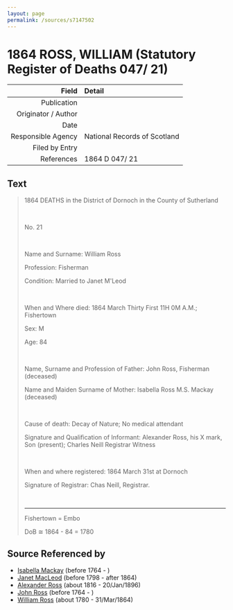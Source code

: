```yaml
---
layout: page
permalink: /sources/s7147502
---
```


# 1864 ROSS, WILLIAM (Statutory Register of Deaths 047/ 21)

Field | Detail
---:|:---
Publication | 
Originator / Author | 
Date | 
Responsible Agency | National Records of Scotland
Filed by Entry | 
References | 1864 D 047/ 21

## Text

> 1864 DEATHS in the District of Dornoch in the County of Sutherland
>
> <br/>
>
> No. 21
>
> <br/>
>
> Name and Surname: William Ross
>
> Profession: Fisherman
>
> Condition: Married to Janet M'Leod
>
> <br/>
>
> When and Where died: 1864 March Thirty First 11H 0M A.M.; Fishertown
>
> Sex: M
>
> Age: 84
>
> <br/>
>
> Name, Surname and Profession of Father: John Ross, Fisherman (deceased)
>
> Name and Maiden Surname of Mother: Isabella Ross M.S. Mackay (deceased)
>
> <br/>
>
> Cause of death: Decay of Nature; No medical attendant
>
> Signature and Qualification of Informant: Alexander Ross, his X mark, Son (present); Charles Neill Registrar Witness
>
> <br/>
>
> When and where registered: 1864 March 31st at Dornoch
>
> Signature of Registrar: Chas Neill, Registrar.
>
> <br/>
>
> ---
>
> Fishertown = Embo
>
> DoB ≅ 1864 - 84 = 1780
>

## Source Referenced by

* [Isabella Mackay](../people/@16263484@-isabella-mackay-b1764-d.md) (before 1764 - )
* [Janet MacLeod](../people/@14483646@-janet-macleod-b1798-d1864.md) (before 1798 - after 1864)
* [Alexander Ross](../people/@81387900@-alexander-ross-b1816-d1896-1-20.md) (about 1816 - 20/Jan/1896)
* [John Ross](../people/@76784714@-john-ross-b1764-d.md) (before 1764 - )
* [William Ross](../people/@39617772@-william-ross-b1780-d1864-3-31.md) (about 1780 - 31/Mar/1864)
